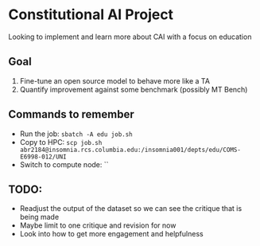 # Constitutional AI Project

Looking to implement and learn more about CAI with a focus on education

## Goal

1. Fine-tune an open source model to behave more like a TA
2. Quantify improvement against some benchmark (possibly MT Bench)

## Commands to remember

- Run the job: `sbatch -A edu job.sh`
- Copy to HPC: `scp job.sh  abr2184@insomnia.rcs.columbia.edu:/insomnia001/depts/edu/COMS-E6998-012/UNI`
- Switch to compute node: ``

## TODO:

- Readjust the output of the dataset so we can see the critique that is being made
- Maybe limit to one critique and revision for now
- Look into how to get more engagement and helpfulness
